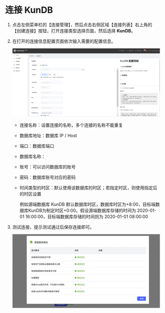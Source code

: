 # 连接 KunDB

1. 点击左侧菜单栏的【连接管理】，然后点击右侧区域【连接列表】右上角的【创建连接】按钮，打开连接类型选择页面，然后选择 **KunDB**。

2. 在打开的连接信息配置页面依次输入需要的配置信息。

   ![](../../images/connect_kundb_1.png)

   * 连接名称：设置连接的名称，多个连接的名称不能重复

   * 数据库地址：数据库 IP / Host

   * 端口：数据库端口

   * 数据库名称：

   * 账号：可以访问数据库的账号

   * 密码：数据库账号对应的密码

   * 时间类型的时区：默认使用该数据库的时区；若指定时区，则使用指定后的时区设置

     例如源端数据库 KunDB 默认数据库时区，数据库时区为+8:00，目标端数据库KunDB为制定时区+0:00。假设源端数据库存储的时间为 2020-01-01 16:00:00，目标端数据库存储的时间则为 2020-01-01 08:00:00

3. 测试连接，提示测试通过后保存连接即可。

   ![](../../images/connect_kundb_2.png)
